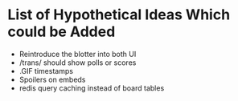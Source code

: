 # List of Hypothetical Ideas Which could be Added
- Reintroduce the blotter into both UI
- /trans/ should show polls or scores
- .GIF timestamps
- Spoilers on embeds
- redis query caching instead of board tables
